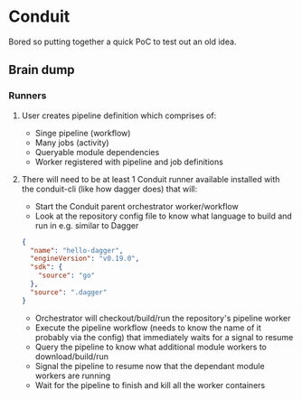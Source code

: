 # Conduit

Bored so putting together a quick PoC to test out an old idea.

## Brain dump

### Runners

1. User creates pipeline definition which comprises of:

    - Singe pipeline (workflow)
    - Many jobs (activity)
    - Queryable module dependencies
    - Worker registered with pipeline and job definitions

2. There will need to be at least 1 Conduit runner available installed with the conduit-cli (like how dagger does) that will:

    - Start the Conduit parent orchestrator worker/workflow
    - Look at the repository config file to know what language to build and run in e.g. similar to Dagger

    ```json
    {
      "name": "hello-dagger",
      "engineVersion": "v0.19.0",
      "sdk": {
        "source": "go"
      },
      "source": ".dagger"
    }
    ```
   - Orchestrator will checkout/build/run the repository's pipeline worker
   - Execute the pipeline workflow (needs to know the name of it probably via the config) that immediately waits for a signal to resume
   - Query the pipeline to know what additional module workers to download/build/run
   - Signal the pipeline to resume now that the dependant module workers are running
   - Wait for the pipeline to finish and kill all the worker containers